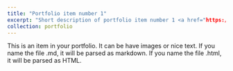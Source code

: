 ```yaml
---
title: "Portfolio item number 1"
excerpt: "Short description of portfolio item number 1 <a href="https://patelkajal18.github.io/des157a/">Projects</a> <br/><img src='/images/500x300.png'>"
collection: portfolio
---
```


This is an item in your portfolio. It can be have images or nice text. If you name the file .md, it will be parsed as markdown. If you name the file .html, it will be parsed as HTML. 
